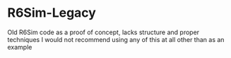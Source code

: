 # R6Sim-Legacy
Old R6Sim code as a proof of concept, lacks structure and proper techniques
I would not recommend using any of this at all other than as an example
